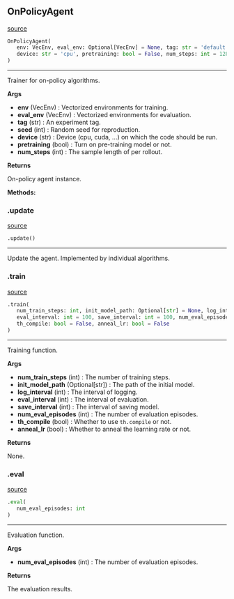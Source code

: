 #


## OnPolicyAgent
[source](https://github.com/RLE-Foundation/rllte/blob/main/rllte/common/prototype/on_policy_agent.py/#L37)
```python 
OnPolicyAgent(
   env: VecEnv, eval_env: Optional[VecEnv] = None, tag: str = 'default', seed: int = 1,
   device: str = 'cpu', pretraining: bool = False, num_steps: int = 128
)
```


---
Trainer for on-policy algorithms.


**Args**

* **env** (VecEnv) : Vectorized environments for training.
* **eval_env** (VecEnv) : Vectorized environments for evaluation.
* **tag** (str) : An experiment tag.
* **seed** (int) : Random seed for reproduction.
* **device** (str) : Device (cpu, cuda, ...) on which the code should be run.
* **pretraining** (bool) : Turn on pre-training model or not.
* **num_steps** (int) : The sample length of per rollout.


**Returns**

On-policy agent instance.


**Methods:**


### .update
[source](https://github.com/RLE-Foundation/rllte/blob/main/rllte/common/prototype/on_policy_agent.py/#L69)
```python
.update()
```

---
Update the agent. Implemented by individual algorithms.

### .train
[source](https://github.com/RLE-Foundation/rllte/blob/main/rllte/common/prototype/on_policy_agent.py/#L73)
```python
.train(
   num_train_steps: int, init_model_path: Optional[str] = None, log_interval: int = 1,
   eval_interval: int = 100, save_interval: int = 100, num_eval_episodes: int = 10,
   th_compile: bool = False, anneal_lr: bool = False
)
```

---
Training function.


**Args**

* **num_train_steps** (int) : The number of training steps.
* **init_model_path** (Optional[str]) : The path of the initial model.
* **log_interval** (int) : The interval of logging.
* **eval_interval** (int) : The interval of evaluation.
* **save_interval** (int) : The interval of saving model.
* **num_eval_episodes** (int) : The number of evaluation episodes.
* **th_compile** (bool) : Whether to use `th.compile` or not.
* **anneal_lr** (bool) : Whether to anneal the learning rate or not.


**Returns**

None.

### .eval
[source](https://github.com/RLE-Foundation/rllte/blob/main/rllte/common/prototype/on_policy_agent.py/#L211)
```python
.eval(
   num_eval_episodes: int
)
```

---
Evaluation function.


**Args**

* **num_eval_episodes** (int) : The number of evaluation episodes.


**Returns**

The evaluation results.
